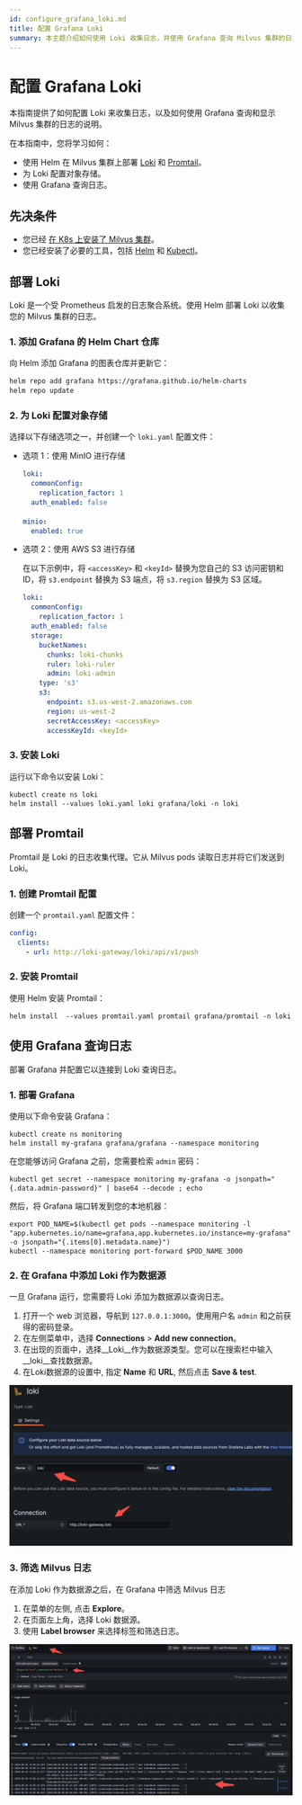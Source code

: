 ```yaml
---
id: configure_grafana_loki.md
title: 配置 Grafana Loki
summary: 本主题介绍如何使用 Loki 收集日志，并使用 Grafana 查询 Milvus 集群的日志。
---
```


# 配置 Grafana Loki

本指南提供了如何配置 Loki 来收集日志，以及如何使用 Grafana 查询和显示 Milvus 集群的日志的说明。

在本指南中，您将学习如何：

- 使用 Helm 在 Milvus 集群上部署 [Loki](https://grafana.com/docs/loki/latest/get-started/overview/) 和 [Promtail](https://grafana.com/docs/loki/latest/send-data/promtail/)。
- 为 Loki 配置对象存储。
- 使用 Grafana 查询日志。

## 先决条件

- 您已经 [在 K8s 上安装了 Milvus 集群](install_cluster-helm.md)。
- 您已经安装了必要的工具，包括 [Helm](https://helm.sh/docs/intro/install/) 和 [Kubectl](https://kubernetes.io/docs/tasks/tools/)。

## 部署 Loki

Loki 是一个受 Prometheus 启发的日志聚合系统。使用 Helm 部署 Loki 以收集您的 Milvus 集群的日志。

### 1. 添加 Grafana 的 Helm Chart 仓库

向 Helm 添加 Grafana 的图表仓库并更新它：

```bash
helm repo add grafana https://grafana.github.io/helm-charts
helm repo update
```

### 2. 为 Loki 配置对象存储

选择以下存储选项之一，并创建一个 `loki.yaml` 配置文件：

- 选项 1：使用 MinIO 进行存储

  ```yaml
  loki:
    commonConfig:
      replication_factor: 1
    auth_enabled: false

  minio:
    enabled: true
  ```

- 选项 2：使用 AWS S3 进行存储

  在以下示例中，将 `<accessKey>` 和 `<keyId>` 替换为您自己的 S3 访问密钥和 ID，将 `s3.endpoint` 替换为 S3 端点，将 `s3.region` 替换为 S3 区域。

  ```yaml
  loki:
    commonConfig:
      replication_factor: 1
    auth_enabled: false
    storage:
      bucketNames:
        chunks: loki-chunks
        ruler: loki-ruler
        admin: loki-admin
      type: 's3'
      s3:
        endpoint: s3.us-west-2.amazonaws.com
        region: us-west-2
        secretAccessKey: <accessKey>
        accessKeyId: <keyId>
  ```

### 3. 安装 Loki

运行以下命令以安装 Loki：

```shell
kubectl create ns loki
helm install --values loki.yaml loki grafana/loki -n loki
```

## 部署 Promtail

Promtail 是 Loki 的日志收集代理。它从 Milvus pods 读取日志并将它们发送到 Loki。

### 1. 创建 Promtail 配置

创建一个 `promtail.yaml` 配置文件：

```yaml
config:
  clients:
    - url: http://loki-gateway/loki/api/v1/push
```

### 2. 安装 Promtail

使用 Helm 安装 Promtail：

```shell
helm install  --values promtail.yaml promtail grafana/promtail -n loki
```

## 使用 Grafana 查询日志

部署 Grafana 并配置它以连接到 Loki 查询日志。

### 1. 部署 Grafana

使用以下命令安装 Grafana：

```shell
kubectl create ns monitoring
helm install my-grafana grafana/grafana --namespace monitoring
```

在您能够访问 Grafana 之前，您需要检索 `admin` 密码：

```shell
kubectl get secret --namespace monitoring my-grafana -o jsonpath="{.data.admin-password}" | base64 --decode ; echo
```

然后，将 Grafana 端口转发到您的本地机器：

```shell
export POD_NAME=$(kubectl get pods --namespace monitoring -l "app.kubernetes.io/name=grafana,app.kubernetes.io/instance=my-grafana" -o jsonpath="{.items[0].metadata.name}")
kubectl --namespace monitoring port-forward $POD_NAME 3000
```

### 2. 在 Grafana 中添加 Loki 作为数据源

一旦 Grafana 运行，您需要将 Loki 添加为数据源以查询日志。

1. 打开一个 web 浏览器，导航到 `127.0.0.1:3000`。使用用户名 `admin` 和之前获得的密码登录。
2. 在左侧菜单中，选择 __Connections__ > __Add new connection__。
3. 在出现的页面中，选择__Loki__作为数据源类型。您可以在搜索栏中输入__loki__查找数据源。
4. 在Loki数据源的设置中, 指定 __Name__ 和 __URL__, 然后点击 __Save & test__.

![DataSource](/public/assets/datasource.jpg "The data source config.")

### 3. 筛选 Milvus 日志

在添加 Loki 作为数据源之后，在 Grafana 中筛选 Milvus 日志

1. 在菜单的左侧, 点击 __Explore__。
2. 在页面左上角，选择 Loki 数据源。
3. 使用 __Label browser__ 来选择标签和筛选日志。

![Query](/public/assets/milvuslog.jpg "在 Grafana 中筛选 Milvus 日志")

